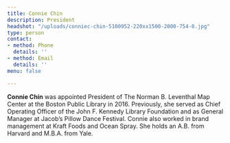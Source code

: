 ```yaml
---
title: Connie Chin
description: President
headshot: "/uploads/conniec-chin-5100952-220xx1500-2000-754-0.jpg"
type: person
contact:
- method: Phone
  details: ''
- method: Email
  details: ''
menu: false

---
```

**Connie Chin** was appointed President of The Norman B. Leventhal Map Center at the Boston Public Library in 2016. Previously, she served as Chief Operating Officer of the John F. Kennedy Library Foundation and as General Manager at Jacob’s Pillow Dance Festival. Connie also worked in brand management at Kraft Foods and Ocean Spray. She holds an A.B. from Harvard and M.B.A. from Yale.